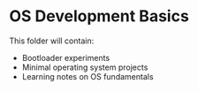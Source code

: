 # OS Development Basics

This folder will contain:

- Bootloader experiments
- Minimal operating system projects
- Learning notes on OS fundamentals
